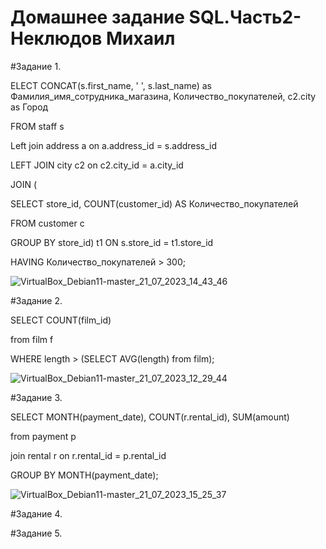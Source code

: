 # Домашнее задание SQL.Часть2-Неклюдов Михаил


#Задание 1.

ELECT CONCAT(s.first_name, ' ', s.last_name) as Фамилия_имя_сотрудника_магазина, Количество_покупателей, c2.city as Город

FROM staff s

Left join address a on a.address_id = s.address_id

LEFT JOIN city c2 on c2.city_id = a.city_id 

JOIN (

SELECT store_id, COUNT(customer_id) AS Количество_покупателей

FROM customer c

GROUP BY store_id) t1 ON s.store_id = t1.store_id

HAVING Количество_покупателей > 300;

![VirtualBox_Debian11-master_21_07_2023_14_43_46](https://github.com/MikhailNeklyudov/hw_11-01/assets/130427747/10ca0df1-e1cd-4d76-9cb1-38e3a3186a88)


#Задание 2.

SELECT COUNT(film_id) 

from film f

WHERE length > (SELECT AVG(length) from film);


![VirtualBox_Debian11-master_21_07_2023_12_29_44](https://github.com/MikhailNeklyudov/hw_11-01/assets/130427747/90002d0e-aaea-471a-81f1-3c183ac4766d)


#Задание 3.

SELECT MONTH(payment_date), COUNT(r.rental_id), SUM(amount)

from payment p

join rental r on r.rental_id = p.rental_id 

GROUP BY MONTH(payment_date);

![VirtualBox_Debian11-master_21_07_2023_15_25_37](https://github.com/MikhailNeklyudov/hw_11-01/assets/130427747/19042279-5427-473f-b028-1df25e2c2c47)


#Задание 4.


 
#Задание 5.

